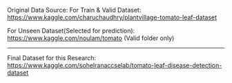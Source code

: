 
Original Data Source: 
For Train & Valid Dataset: https://www.kaggle.com/charuchaudhry/plantvillage-tomato-leaf-dataset

For Unseen Dataset(Selected for prediction): https://www.kaggle.com/noulam/tomato (Valid folder only)

----------------------------------------------------------------------------




Final Dataset for this Research: https://www.kaggle.com/sohelranaccselab/tomato-leaf-disease-detection-dataset
